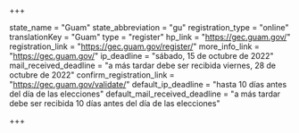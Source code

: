 +++

state_name = "Guam"
state_abbreviation = "gu"
registration_type = "online"
translationKey = "Guam"
type = "register"
hp_link = "https://gec.guam.gov/"
registration_link = "https://gec.guam.gov/register/"
more_info_link = "https://gec.guam.gov/"
ip_deadline = "sábado, 15 de octubre de 2022"
mail_received_deadline = "a más tardar debe ser recibida viernes, 28 de octubre de 2022"
confirm_registration_link = "https://gec.guam.gov/validate/"
default_ip_deadline = "hasta 10 días antes del día de las elecciones"
default_mail_received_deadline = "a más tardar debe ser recibida 10 días antes del día de las elecciones"

+++